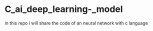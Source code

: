 # C_ai_deep_learning-_model
in this repo i will share the code of an neural network with c language 
